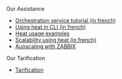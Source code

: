 Our Assistance                                                                      
*   [Orchestration service tutorial (in french)](https://support.cloudwatt.com/debuter/heat-index.html)
*   [Using heat in CLI (in french)](https://support.cloudwatt.com/debuter/cli-heat-1-utiliser.html)                
*   [Heat usage examples](https://dev.cloudwatt.com/en/blog/use-case-examples-of-new-heat-kilo-commands.html)                
*   [Scalability using heat (in french)](https://dev.cloudwatt.com/fr/blog/passez-votre-infrastructure-openstack-a-l-echelle-avec-heat.html)                
*   [Auoscaling with ZABBIX](https://dev.cloudwatt.com/en/blog/5-minutes-stacks-episode-thirty-seven-blueprint-3tier-autoscale.html)                

Our Tarification                                                                                                                                  
*   [Tarification](https://www.cloudwatt.com/en/pricing.html)
